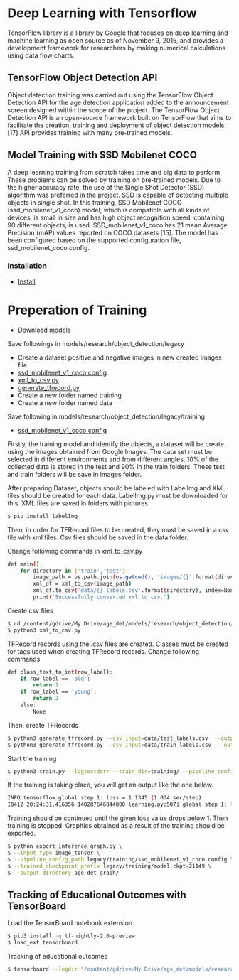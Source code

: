 # Deep Learning with Tensorflow
TensorFlow library is a library by Google that focuses on deep learning and machine learning as open source as of November 9, 2015, and provides a development framework for researchers by making numerical calculations using data flow charts.

## TensorFlow Object Detection API
Object detection training was carried out using the TensorFlow Object Detection API for the age detection application added to the announcement screen designed within the scope of the project. The TensorFlow Object Detection API is an open-source framework built on TensorFlow that aims to facilitate the creation, training and deployment of object detection models. [17] API provides training with many pre-trained models.

## Model Training with SSD Mobilenet COCO
A deep learning training from scratch takes time and big data to perform. These problems can be solved by training on pre-trained models. Due to the higher accuracy rate, the use of the Single Shot Detector (SSD) algorithm was preferred in the project. SSD is capable of detecting multiple objects in single shot.
In this training, SSD Mobilenet COCO (ssd_mobilenet_v1_coco) model, which is compatible with all kinds of devices, is small in size and has high object recognition speed, containing 90 different objects, is used. SSD_mobilenet_v1_coco has 21 mean Average Precision (mAP) values reported on COCO datasets [15]. The model has been configured based on the supported configuration file, ssd_mobilenet_coco.config.

### Installation
* [Install](https://github.com/tensorflow/models/blob/master/research/object_detection/g3doc/installation.md)

# Preperation of Training
* Download [models](https://github.com/tensorflow/models)<br>

Save followings in models/research/object_detection/legacy<br/>
* Create a dataset positive and negative images in new created images file
* [ssd_mobilenet_v1_coco.config](http://download.tensorflow.org/models/object_detection/ssd_mobilenet_v1_coco_2018_01_28.tar.gz)
* [xml_to_csv.py](https://github.com/datitran/raccoon_dataset/blob/master/xml_to_csv.py)
* [generate_tfrecord.py](https://github.com/datitran/raccoon_dataset/blob/master/generate_tfrecord.py)
* Create a new folder named training
* Create a new folder named data

Save following in models/research/object_detection/legacy/training<br/>
* [ssd_mobilenet_v1_coco.config](https://github.com/tensorflow/models/blob/master/research/object_detection/samples/configs/ssd_mobilenet_v1_coco.config)

Firstly, the training model and identify the objects, a dataset will be create using the images obtained from Google Images. The data set must be selected in different environments and from different angles. 10% of the collected data is stored in the test and 90% in the train folders. These test and train folders will be save in images folder.

After preparing Dataset, objects should be labeled with LabelImg and XML files should be created for each data. LabelImg.py must be downloaded for this. XML files are saved in folders with pictures.
```bash
$ pip install labelImg
```

Then, in order for TFRecord files to be created, they must be saved in a csv file with xml files. Csv files should be saved in the data folder.

Change following commands in xml_to_csv.py
```bash
def main():
    for directory in ['train','test']:
        image_path = os.path.join(os.getcwd(), 'images/{}'.format(directory))
        xml_df = xml_to_csv(image_path)
        xml_df.to_csv('data/{}_labels.csv'.format(directory), index=None)
        print('Successfully converted xml to csv.')
```
Create csv files
```bash
$ cd /content/gdrive/My Drive/age_det/models/research/object_detection/legacy
$ python3 xml_to_csv.py
```
TFRecord records using the .csv files are created. Classes must be created for tags used when creating TFRecord records.
Change following commands
```bash
def class_text_to_int(row_label):
    if row_label == 'old':
        return 1
    if row_label == 'young':    
        return 2
    else:
        None
```
Then, create TFRecords
```bash
$ python3 generate_tfrecord.py --csv_input=data/test_labels.csv  --output_path=data/test.record  --image_dir=images/test
$ python3 generate_tfrecord.py --csv_input=data/train_labels.csv  --output_path=data/train.record  --image_dir=images/train
```
Start the training
```bash
$ python3 train.py --logtostderr --train_dir=training/ --pipeline_config_path=training/ssd_mobilenet_v1_coco.config
```

If the training is taking place, you will get an output like the one below.
```bash
INFO:tensorflow:global step 1: loss = 1.1345 (1.034 sec/step)
I0412 20:24:31.416356 140287646844800 learning.py:507] global step 1: loss = 1.1345 (1.034 sec/step)
```

Training should be continued until the given loss value drops below 1. Then training is stopped. Graphics obtained as a result of the training should be exported.
```bash
$ python export_inference_graph.py \
$ --input_type image_tensor \
$ --pipeline_config_path legacy/training/ssd_mobilenet_v1_coco.config \
$ --trained_checkpoint_prefix legacy/training/model.ckpt-21149 \
$ --output_directory age_det_graph/
```

## Tracking of Educational Outcomes with TensorBoard

Load the TensorBoard notebook extension
```bash
$ pip3 install -q tf-nightly-2.0-preview
$ load_ext tensorboard
```

Tracking of educational outcomes
```bash
$ tensorboard --logdir "/content/gdrive/My Drive/age_det/models/research/object_detection/legacy/training/"
```
